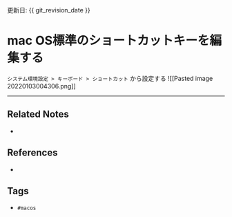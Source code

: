 更新日: {{ git_revision_date }}

# mac OS標準のショートカットキーを編集する
`システム環境設定 > キーボード > ショートカット` から設定する
![[Pasted image 20220103004306.png]]

---
## Related Notes
- 

## References
- 

## Tags
- `#macos` 